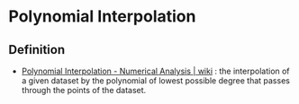 # Polynomial Interpolation

## Definition
- [Polynomial Interpolation - Numerical Analysis | wiki](https://en.wikipedia.org/wiki/Polynomial_interpolation) : the interpolation of a given dataset by the polynomial of lowest possible degree that passes through the points of the dataset.